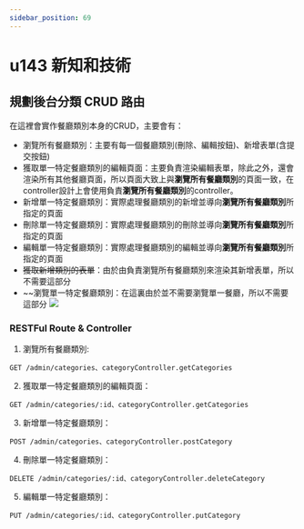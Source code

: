 ```yaml
---
sidebar_position: 69
---
```


# u143 新知和技術



## 規劃後台分類 CRUD 路由
在這裡會實作餐廳類別本身的CRUD，主要會有：
  - 瀏覽所有餐廳類別：主要有每一個餐廳類別(刪除、編輯按鈕)、新增表單(含提交按鈕)
  - 獲取單一特定餐廳類別的編輯頁面：主要負責渲染編輯表單，除此之外，還會渲染所有其他餐廳頁面，所以頁面大致上與**瀏覽所有餐廳類別**的頁面一致，在controller設計上會使用負責**瀏覽所有餐廳類別**的controller。
  - 新增單一特定餐廳類別：實際處理餐廳類別的新增並導向**瀏覽所有餐廳類別**所指定的頁面
  - 刪除單一特定餐廳類別：實際處理餐廳類別的刪除並導向**瀏覽所有餐廳類別**所指定的頁面
  - 編輯單一特定餐廳類別：實際處理餐廳類別的編輯並導向**瀏覽所有餐廳類別**所指定的頁面
  - ~~獲取新增類別的表單~~：由於由負責瀏覽所有餐廳類別來渲染其新增表單，所以不需要這部分
  - ~~瀏覽單一特定餐廳類別：在這裏由於並不需要瀏覽單一餐廳，所以不需要這部分
![](https://res.cloudinary.com/dqfxgtyoi/image/upload/v1643807466/blog/deployment/restaurantCategoryFlow_eeiejc.png)

### RESTFul Route & Controller
1. 瀏覽所有餐廳類別: 
```
GET /admin/categories、categoryController.getCategories
```
2. 獲取單一特定餐廳類別的編輯頁面： 
```
GET /admin/categories/:id、categoryController.getCategories
```
3. 新增單一特定餐廳類別： 
```
POST /admin/categories、categoryController.postCategory
```
4. 刪除單一特定餐廳類別： 
```
DELETE /admin/categories/:id、categoryController.deleteCategory
```
5. 編輯單一特定餐廳類別： 
```
PUT /admin/categories/:id、categoryController.putCategory
```